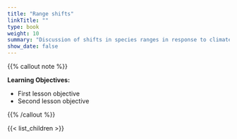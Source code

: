 ```yaml
---
title: "Range shifts"
linkTitle: ""
type: book
weight: 10
summary: "Discussion of shifts in species ranges in response to climate change"
show_date: false
---
```


{{% callout note %}}

**Learning Objectives:**
* First lesson objective
* Second lesson objective

{{% /callout %}}

{{< list_children >}}
